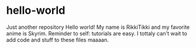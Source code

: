 # hello-world
Just another repository
Hello world! My name is RikkiTikki and my favorite anime is Skyrim. 
Reminder to self: tutorials are easy. I tottaly can't wait to add code and stuff to these files maaaan. 
